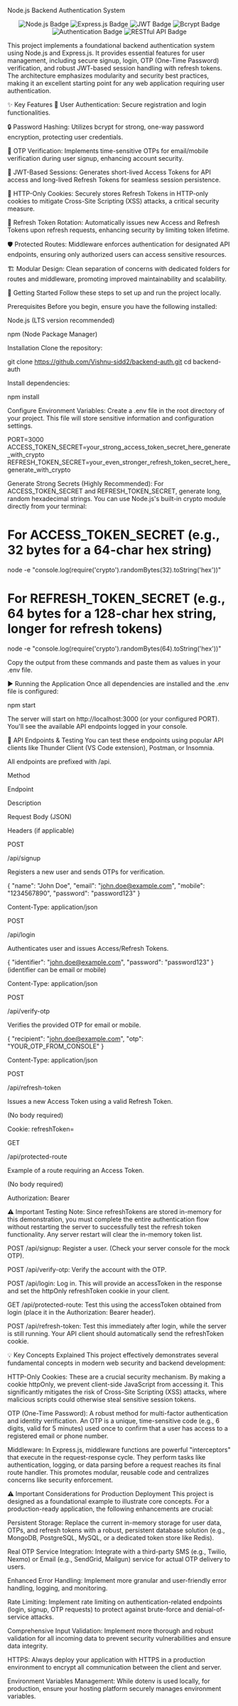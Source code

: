Node.js Backend Authentication System
<p align="center">
<img src="https://img.shields.io/badge/Node.js-339933?style=for-the-badge&logo=nodedotjs&logoColor=white" alt="Node.js Badge">
<img src="https://img.shields.io/badge/Express.js-000000?style=for-the-badge&logo=express&logoColor=white" alt="Express.js Badge">
<img src="https://img.shields.io/badge/JWT-000000?style=for-the-badge&logo=json-web-tokens&logoColor=white" alt="JWT Badge">
<img src="https://img.shields.io/badge/Bcrypt-4F8BCC?style=for-the-badge&logo=bcrypt&logoColor=white" alt="Bcrypt Badge">
<img src="https://img.shields.io/badge/Authentication-Secure-blue?style=for-the-badge&logo=firebase&logoColor=white" alt="Authentication Badge">
<img src="https://img.shields.io/badge/API-RESTful-green?style=for-the-badge&logo=rest&logoColor=white" alt="RESTful API Badge">
</p>

This project implements a foundational backend authentication system using Node.js and Express.js. It provides essential features for user management, including secure signup, login, OTP (One-Time Password) verification, and robust JWT-based session handling with refresh tokens. The architecture emphasizes modularity and security best practices, making it an excellent starting point for any web application requiring user authentication.

✨ Key Features
🔐 User Authentication: Secure registration and login functionalities.

🔒 Password Hashing: Utilizes bcrypt for strong, one-way password encryption, protecting user credentials.

📱 OTP Verification: Implements time-sensitive OTPs for email/mobile verification during user signup, enhancing account security.

🔑 JWT-Based Sessions: Generates short-lived Access Tokens for API access and long-lived Refresh Tokens for seamless session persistence.

🍪 HTTP-Only Cookies: Securely stores Refresh Tokens in HTTP-only cookies to mitigate Cross-Site Scripting (XSS) attacks, a critical security measure.

🔄 Refresh Token Rotation: Automatically issues new Access and Refresh Tokens upon refresh requests, enhancing security by limiting token lifetime.

🛡️ Protected Routes: Middleware enforces authentication for designated API endpoints, ensuring only authorized users can access sensitive resources.

🏗️ Modular Design: Clean separation of concerns with dedicated folders for routes and middleware, promoting improved maintainability and scalability.

🚀 Getting Started
Follow these steps to set up and run the project locally.

Prerequisites
Before you begin, ensure you have the following installed:

Node.js (LTS version recommended)

npm (Node Package Manager)

Installation
Clone the repository:

git clone https://github.com/Vishnu-sidd2/backend-auth.git
cd backend-auth

Install dependencies:

npm install

Configure Environment Variables:
Create a .env file in the root directory of your project. This file will store sensitive information and configuration settings.

PORT=3000
ACCESS_TOKEN_SECRET=your_strong_access_token_secret_here_generate_with_crypto
REFRESH_TOKEN_SECRET=your_even_stronger_refresh_token_secret_here_generate_with_crypto

Generate Strong Secrets (Highly Recommended):
For ACCESS_TOKEN_SECRET and REFRESH_TOKEN_SECRET, generate long, random hexadecimal strings. You can use Node.js's built-in crypto module directly from your terminal:

# For ACCESS_TOKEN_SECRET (e.g., 32 bytes for a 64-char hex string)
node -e "console.log(require('crypto').randomBytes(32).toString('hex'))"

# For REFRESH_TOKEN_SECRET (e.g., 64 bytes for a 128-char hex string, longer for refresh tokens)
node -e "console.log(require('crypto').randomBytes(64).toString('hex'))"

Copy the output from these commands and paste them as values in your .env file.

▶️ Running the Application
Once all dependencies are installed and the .env file is configured:

npm start

The server will start on http://localhost:3000 (or your configured PORT). You'll see the available API endpoints logged in your console.

🧪 API Endpoints & Testing
You can test these endpoints using popular API clients like Thunder Client (VS Code extension), Postman, or Insomnia.

All endpoints are prefixed with /api.

Method

Endpoint

Description

Request Body (JSON)

Headers (if applicable)

POST

/api/signup

Registers a new user and sends OTPs for verification.

{ "name": "John Doe", "email": "john.doe@example.com", "mobile": "1234567890", "password": "password123" }

Content-Type: application/json

POST

/api/login

Authenticates user and issues Access/Refresh Tokens.

{ "identifier": "john.doe@example.com", "password": "password123" } (identifier can be email or mobile)

Content-Type: application/json

POST

/api/verify-otp

Verifies the provided OTP for email or mobile.

{ "recipient": "john.doe@example.com", "otp": "YOUR_OTP_FROM_CONSOLE" }

Content-Type: application/json

POST

/api/refresh-token

Issues a new Access Token using a valid Refresh Token.

(No body required)

Cookie: refreshToken=<token>

GET

/api/protected-route

Example of a route requiring an Access Token.

(No body required)

Authorization: Bearer <token>

⚠️ Important Testing Note:
Since refreshTokens are stored in-memory for this demonstration, you must complete the entire authentication flow without restarting the server to successfully test the refresh token functionality. Any server restart will clear the in-memory token list.

POST /api/signup: Register a user. (Check your server console for the mock OTP).

POST /api/verify-otp: Verify the account with the OTP.

POST /api/login: Log in. This will provide an accessToken in the response and set the httpOnly refreshToken cookie in your client.

GET /api/protected-route: Test this using the accessToken obtained from login (place it in the Authorization: Bearer <token> header).

POST /api/refresh-token: Test this immediately after login, while the server is still running. Your API client should automatically send the refreshToken cookie.

💡 Key Concepts Explained
This project effectively demonstrates several fundamental concepts in modern web security and backend development:

HTTP-Only Cookies: These are a crucial security mechanism. By making a cookie httpOnly, we prevent client-side JavaScript from accessing it. This significantly mitigates the risk of Cross-Site Scripting (XSS) attacks, where malicious scripts could otherwise steal sensitive session tokens.

OTP (One-Time Password): A robust method for multi-factor authentication and identity verification. An OTP is a unique, time-sensitive code (e.g., 6 digits, valid for 5 minutes) used once to confirm that a user has access to a registered email or phone number.

Middleware: In Express.js, middleware functions are powerful "interceptors" that execute in the request-response cycle. They perform tasks like authentication, logging, or data parsing before a request reaches its final route handler. This promotes modular, reusable code and centralizes concerns like security enforcement.

⚠️ Important Considerations for Production Deployment
This project is designed as a foundational example to illustrate core concepts. For a production-ready application, the following enhancements are crucial:

Persistent Storage: Replace the current in-memory storage for user data, OTPs, and refresh tokens with a robust, persistent database solution (e.g., MongoDB, PostgreSQL, MySQL, or a dedicated token store like Redis).

Real OTP Service Integration: Integrate with a third-party SMS (e.g., Twilio, Nexmo) or Email (e.g., SendGrid, Mailgun) service for actual OTP delivery to users.

Enhanced Error Handling: Implement more granular and user-friendly error handling, logging, and monitoring.

Rate Limiting: Implement rate limiting on authentication-related endpoints (login, signup, OTP requests) to protect against brute-force and denial-of-service attacks.

Comprehensive Input Validation: Implement more thorough and robust validation for all incoming data to prevent security vulnerabilities and ensure data integrity.

HTTPS: Always deploy your application with HTTPS in a production environment to encrypt all communication between the client and server.

Environment Variables Management: While dotenv is used locally, for production, ensure your hosting platform securely manages environment variables.